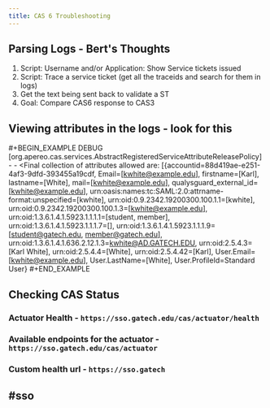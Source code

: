 ```yaml
---
title: CAS 6 Troubleshooting
---
```


## Parsing Logs - Bert's Thoughts
1. Script: Username and/or Application: Show Service tickets issued
2. Script: Trace a service ticket (get all the traceids and search for them in logs)
3. Get the text being sent back to validate a ST
4. Goal: Compare CAS6 response to CAS3
## Viewing attributes in the logs - look for this
#+BEGIN_EXAMPLE
DEBUG [org.apereo.cas.services.AbstractRegisteredServiceAttributeReleasePolicy] -  - <Final collection of attributes allowed are: [{​​accountid=88d419ae-e251-4af3-9dfd-393455a19cdf, Email=[kwhite@example.edu], firstname=[Karl], lastname=[White], mail=[kwhite@example.edu], qualysguard_external_id=[kwhite@example.edu], urn:oasis:names:tc:SAML:2.0:attrname-format:unspecified=[kwhite], urn:oid:0.9.2342.19200300.100.1.1=[kwhite], urn:oid:0.9.2342.19200300.100.1.3=[kwhite@example.edu], urn:oid:1.3.6.1.4.1.5923.1.1.1.1=[student, member], urn:oid:1.3.6.1.4.1.5923.1.1.1.7=[], urn:oid:1.3.6.1.4.1.5923.1.1.1.9=[student@gatech.edu, member@gatech.edu], urn:oid:1.3.6.1.4.1.636.2.12.1.3=kwhite@AD.GATECH.EDU, urn:oid:2.5.4.3=[Karl White], urn:oid:2.5.4.4=[White], urn:oid:2.5.4.42=[Karl], User.Email=[kwhite@example.edu], User.LastName=[White], User.ProfileId=Standard User}
#+END_EXAMPLE
## Checking CAS Status
### Actuator Health - `https://sso.gatech.edu/cas/actuator/health`
### Available endpoints for the actuator - `https://sso.gatech.edu/cas/actuator`
### Custom health url - `https://sso.gatech`
## #sso
